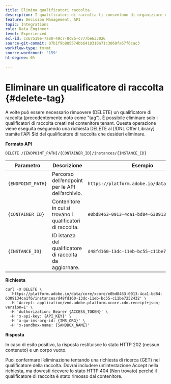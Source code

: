 ```yaml
---
title: Elimina qualificatori raccolta
description: I qualificatori di raccolta ti consentono di organizzare e ordinare meglio le offerte.
feature: Decision Management, API
topic: Integrations
role: Data Engineer
level: Experienced
exl-id: cc67519e-7a80-49c7-8c8b-c777be633026
source-git-commit: 07b1f9b885574bb6418310a71c3060fa67f6cac3
workflow-type: tm+mt
source-wordcount: '159'
ht-degree: 6%

---
```


# Eliminare un qualificatore di raccolta {#delete-tag}

A volte può essere necessario rimuovere (DELETE) un qualificatore di raccolta (precedentemente noto come &quot;tag&quot;). È possibile eliminare solo i qualificatori di raccolta creati nel contenitore tenant. Questa operazione viene eseguita eseguendo una richiesta DELETE al [!DNL Offer Library] tramite l&#39;API $id del qualificatore di raccolta che desideri eliminare.

**Formato API**

```http
DELETE /{ENDPOINT_PATH}/{CONTAINER_ID}/instances/{INSTANCE_ID}
```

| Parametro | Descrizione | Esempio |
| --------- | ----------- | ------- |
| `{ENDPOINT_PATH}` | Percorso dell’endpoint per le API dell’archivio. | `https://platform.adobe.io/data/core/xcore/` |
| `{CONTAINER_ID}` | Contenitore in cui si trovano i qualificatori di raccolta. | `e0bd8463-0913-4ca1-bd84-6309134ca1f6` |
| `{INSTANCE_ID}` | ID istanza del qualificatore di raccolta da aggiornare. | `d48fd160-13dc-11eb-bc55-c11be7252432` |

**Richiesta**

```shell
curl -X DELETE \
  'https://platform.adobe.io/data/core/xcore/e0bd8463-0913-4ca1-bd84-6309134ca1f6/instances/d48fd160-13dc-11eb-bc55-c11be7252432' \
  -H 'Accept: application/vnd.adobe.platform.xcore.xdm.receipt+json; version=1' \
  -H 'Authorization: Bearer {ACCESS_TOKEN}' \
  -H 'x-api-key: {API_KEY}' \
  -H 'x-gw-ims-org-id: {IMS_ORG}' \
  -H 'x-sandbox-name: {SANDBOX_NAME}'
```

**Risposta**

In caso di esito positivo, la risposta restituisce lo stato HTTP 202 (nessun contenuto) e un corpo vuoto.

Puoi confermare l’eliminazione tentando una richiesta di ricerca (GET) nel qualificatore della raccolta. Dovrai includere un’intestazione Accept nella richiesta, ma dovresti ricevere lo stato HTTP 404 (Non trovato) perché il qualificatore di raccolta è stato rimosso dal contenitore.
